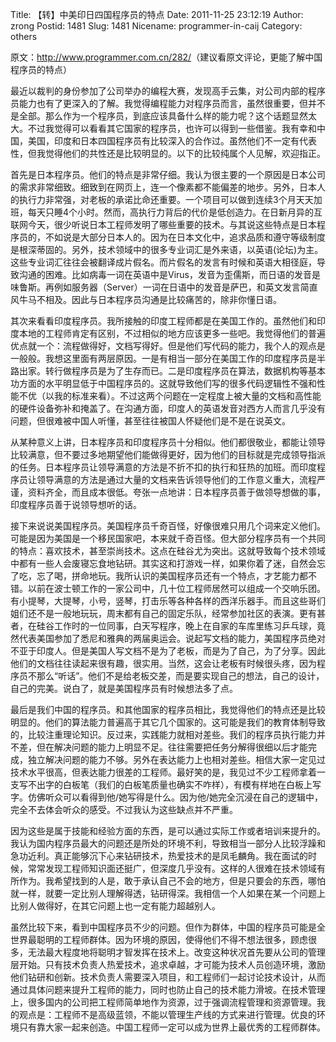 Title: 【转】中美印日四国程序员的特点
Date: 2011-11-25 23:12:19
Author: zrong
Postid: 1481
Slug: 1481
Nicename: programmer-in-caij
Category: others

原文：<http://www.programmer.com.cn/282/>（建议看原文评论，更能了解中国程序员的特点）

最近以裁判的身份参加了公司举办的编程大赛，发现高手云集，对公司内部的程序员能力也有了更深入的了解。我觉得编程能力对程序员而言，虽然很重要，但并不是全部。那么作为一个程序员，到底应该具备什么样的能力呢？这个话题显然太大。不过我觉得可以看看其它国家的程序员，也许可以得到一些借鉴。我有幸和中国，美国，印度和日本四国程序员有比较深入的合作过。虽然他们不一定有代表性，但我觉得他们的共性还是比较明显的。以下的比较纯属个人见解，欢迎指正。

首先是日本程序员。他们的特点是非常仔细。我认为很主要的一个原因是日本公司的需求非常细致。细致到在网页上，连一个像素都不能偏差的地步。另外，日本人的执行力非常强，对老板的承诺比命还重要。一个项目可以做到连续3个月天天加班，每天只睡4个小时。然而，高执行力背后的代价是低创造力。在日新月异的互联网今天，很少听说日本工程师发明了哪些重要的技术。与其说这些特点是日本程序员的，不如说是大部分日本人的。因为在日本文化中，追求品质和遵守等级制度是根深蒂固的。另外，技术领域中的很多专业词汇是外来语，以英语(论坛)为主。这些专业词汇往往会被翻译成片假名。而片假名的发言有时候和英语大相径庭，导致沟通的困难。比如病毒一词在英语中是Virus，发音为歪儒斯，而日语的发音是味鲁斯。再例如服务器（Server）一词在日语中的发音是萨巴，和英文发言简直风牛马不相及。因此与日本程序员沟通是比较痛苦的，除非你懂日语。<!--more-->

其次来看看印度程序员。我所接触的印度工程师都是在美国工作的。虽然他们和印度本地的工程师肯定有区别，不过相似的地方应该更多一些吧。我觉得他们的普遍优点就一个：流程做得好，文档写得好。但是他们写代码的能力，我个人的观点是一般般。我想这里面有两层原因。一是有相当一部分在美国工作的印度程序员是半路出家。转行做程序员是为了生存而已。二是印度程序员在算法，数据机构等基本功方面的水平明显低于中国程序员的。这就导致他们写的很多代码逻辑性不强和性能不优（以我的标准来看）。不过这两个问题在一定程度上被大量的文档和高性能的硬件设备弥补和掩盖了。在沟通方面，印度人的英语发音对西方人而言几乎没有问题，但很难被中国人听懂，甚至往往被国人怀疑他们是不是在说英文。

从某种意义上讲，日本程序员和印度程序员十分相似。他们都很敬业，都能让领导比较满意，但不要过多地期望他们能做得更好，因为他们的目标就是完成领导指派的任务。日本程序员让领导满意的方法是不折不扣的执行和狂热的加班。而印度程序员让领导满意的方法是通过大量的文档来告诉领导他们的工作意义重大，流程严谨，资料齐全，而且成本很低。夸张一点地讲：日本程序员善于做领导想做的事，印度程序员善于说领导想听的话。

接下来说说美国程序员。美国程序员千奇百怪，好像很难只用几个词来定义他们。可能是因为美国是一个移民国家吧，本来就千奇百怪。但大部分程序员有一个共同的特点：喜欢技术，甚至崇尚技术。这点在硅谷尤为突出。这就导致每个技术领域中都有一些人会废寝忘食地钻研。其实这和打游戏一样，如果你着了迷，自然会忘了吃，忘了喝，拼命地玩。我所认识的美国程序员还有一个特点，才艺能力都不错。以前在波士顿工作的一家公司中，几十位工程师居然可以组成一个交响乐团。有小提琴，大提琴，小号，竖琴，打击乐等各种各样的西洋乐器手。而且这些哥们姐们还不是一般地玩玩，周末都有自己的固定乐队，经常参加社区的表演。更有甚者，在硅谷工作时的一位同事，白天写程序，晚上在自家的车库里练习乒乓球，竟然代表美国参加了悉尼和雅典的两届奥运会。说起写文档的能力，美国程序员绝对不亚于印度人。但是美国人写文档不是为了老板，而是为了自己，为了分享。因此他们的文档往往读起来很有趣，很实用。当然，这会让老板有时候很头疼，因为程序员不那么“听话”。他们不是给老板交差，而是要实现自己的想法，自己的设计，自己的完美。说白了，就是美国程序员有时候想法多了点。

最后是我们中国的程序员。和其他国家的程序员相比，我觉得他们的特点还是比较明显的。他们的算法能力普遍高于其它几个国家的。这可能是我们的教育体制导致的，比较注重理论知识。反过来，实践能力就相对差些。我们的程序员执行能力并不差，但在解决问题的能力上明显不足。往往需要把任务分解得很细以后才能完成，独立解决问题的能力不够。另外在表达能力上也相对差些。相信大家一定见过技术水平很高，但表达能力很差的工程师。最好笑的是，我见过不少工程师拿着一支写不出字的白板笔（我们的白板笔质量也确实不咋样），有模有样地在白板上写字。仿佛听众可以看得到他/她写得是什么。因为他/她完全沉浸在自己的逻辑中，完全不去体会听众的感受。不过我认为这些缺点并不严重。

因为这些是属于技能和经验方面的东西，是可以通过实际工作或者培训来提升的。我认为国内程序员最大的问题还是所处的环境不利，导致相当一部分人比较浮躁和急功近利。真正能够沉下心来钻研技术，热爱技术的是凤毛麟角。我在面试的时候，常常发现工程师知识面还挺广，但深度几乎没有。这样的人很难在技术领域有所作为。我希望找到的人是，敢于承认自己不会的地方，但是只要会的东西，哪怕就一样，就要一定比别人理解得透，钻研得深。我相信一个人如果在某一个问题上比别人做得好，在其它问题上也一定有能力超越别人。

虽然比较下来，看到中国程序员不少的问题。但作为群体，中国的程序员可能是全世界最聪明的工程师群体。因为环境的原因，使得他们不得不想法很多，顾虑很多，无法最大程度地将聪明才智发挥在技术上。改变这种状况首先要从公司的管理层开始。只有技术负责人热爱技术，追求卓越，才可能为技术人员创造环境，激励他们钻研和创新。技术负责人需要深入项目，和工程师们一起讨论技术设计，从而通过具体问题来提升工程师的能力，同时也防止自己的技术能力滑坡。在技术管理上，很多国内的公司把工程师简单地作为资源，过于强调流程管理和资源管理。我的观点是：工程师不是高级蓝领，不能以管理生产线的方式来进行管理。优良的环境只有靠大家一起来创造。中国工程师一定可以成为世界上最优秀的工程师群体。

